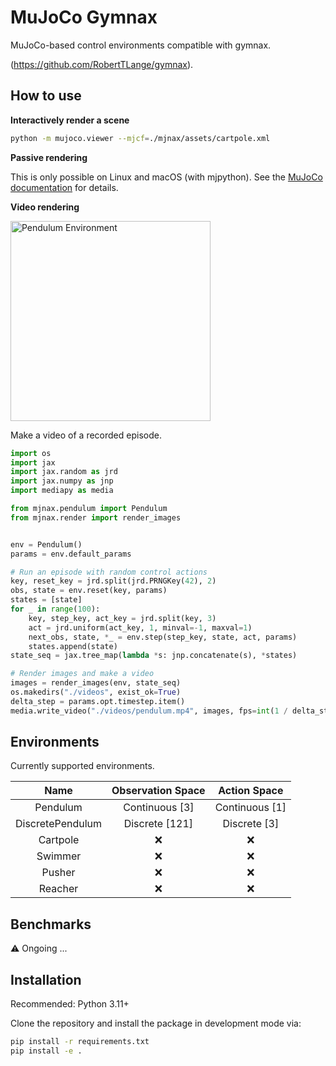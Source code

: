 # MuJoCo Gymnax

MuJoCo-based control environments compatible with gymnax.

(https://github.com/RobertTLange/gymnax).

## How to use

**Interactively render a scene**

```bash
python -m mujoco.viewer --mjcf=./mjnax/assets/cartpole.xml
```

**Passive rendering**

This is only possible on Linux and macOS (with mjpython). See the [MuJoCo documentation](https://mujoco.readthedocs.io/en/stable/python.html) for details.


**Video rendering**

<img src="./doc/pendulum-cem.gif" width="320" alt="Pendulum Environment">

Make a video of a recorded episode.

```Python
import os
import jax
import jax.random as jrd
import jax.numpy as jnp
import mediapy as media

from mjnax.pendulum import Pendulum
from mjnax.render import render_images


env = Pendulum()
params = env.default_params

# Run an episode with random control actions
key, reset_key = jrd.split(jrd.PRNGKey(42), 2)
obs, state = env.reset(key, params)
states = [state]
for _ in range(100):
    key, step_key, act_key = jrd.split(key, 3)
    act = jrd.uniform(act_key, 1, minval=-1, maxval=1)
    next_obs, state, *_ = env.step(step_key, state, act, params)
    states.append(state)
state_seq = jax.tree_map(lambda *s: jnp.concatenate(s), *states)

# Render images and make a video
images = render_images(env, state_seq)
os.makedirs("./videos", exist_ok=True)
delta_step = params.opt.timestep.item()
media.write_video("./videos/pendulum.mp4", images, fps=int(1 / delta_step), qp=1, codec="h264")
```

## Environments

Currently supported environments.

|Name                |Observation Space |Action Space      |
|:------------------:|:----------------:|:----------------:|
|  Pendulum          |Continuous [3]    |Continuous [1]    |
|  DiscretePendulum  |Discrete [121]    |Discrete [3]      |
|  Cartpole          |:x:               |:x:               |
|  Swimmer           |:x:               |:x:               |
|  Pusher            |:x:               |:x:               |
|  Reacher           |:x:               |:x:               |

## Benchmarks

:warning: Ongoing ...

## Installation

Recommended: Python 3.11+

Clone the repository and install the package in development mode via:

```bash
pip install -r requirements.txt
pip install -e .
```
